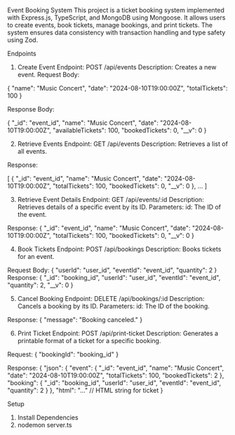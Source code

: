 


Event Booking System
This project is a ticket booking system implemented with Express.js, TypeScript, and MongoDB using Mongoose. It allows users to create events, book tickets, manage bookings, and print tickets. The system ensures data consistency with transaction handling and type safety using Zod.


Endpoints
1. Create Event
Endpoint: POST /api/events
Description: Creates a new event.
Request Body:

  {
    "name": "Music Concert",
    "date": "2024-08-10T19:00:00Z",
    "totalTickets": 100
  }

Response Body:

  {
  "_id": "event_id",
  "name": "Music Concert",
  "date": "2024-08-10T19:00:00Z",
  "availableTickets": 100,
  "bookedTickets": 0,
  "__v": 0
 }


2. Retrieve Events
Endpoint: GET /api/events
Description: Retrieves a list of all events.

Response:

[
  {
    "_id": "event_id",
    "name": "Music Concert",
    "date": "2024-08-10T19:00:00Z",
    "totalTickets": 100,
    "bookedTickets": 0,
    "__v": 0
  },
  ...
]

3. Retrieve Event Details
Endpoint: GET /api/events/:id
Description: Retrieves details of a specific event by its ID.
Parameters:
id: The ID of the event.

Response:
{
  "_id": "event_id",
  "name": "Music Concert",
  "date": "2024-08-10T19:00:00Z",
  "totalTickets": 100,
  "bookedTickets": 0,
  "__v": 0
}

4. Book Tickets
Endpoint: POST /api/bookings
Description: Books tickets for an event.


Request Body:
{
  "userId": "user_id",
  "eventId": "event_id",
  "quantity": 2
}
Response:
{
  "_id": "booking_id",
  "userId": "user_id",
  "eventId": "event_id",
  "quantity": 2,
  "__v": 0
}


5. Cancel Booking
Endpoint: DELETE /api/bookings/:id
Description: Cancels a booking by its ID.
Parameters:
id: The ID of the booking.

Response:
{
  "message": "Booking canceled."
}


6. Print Ticket
Endpoint: POST /api/print-ticket
Description: Generates a printable format of a ticket for a specific booking.

Request:
{
  "bookingId": "booking_id"
}

Response:
{
  "json": {
    "event": {
      "_id": "event_id",
      "name": "Music Concert",
      "date": "2024-08-10T19:00:00Z",
      "totalTickets": 100,
      "bookedTickets": 2
    },
    "booking": {
      "_id": "booking_id",
      "userId": "user_id",
      "eventId": "event_id",
      "quantity": 2
    }
  },
  "html": "<!DOCTYPE html>...</html>" // HTML string for ticket
}


Setup
1. Install Dependencies
2. nodemon server.ts


  
